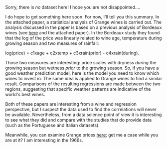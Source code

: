 Sorry, there is *no* dataset here! I hope you are not disappointed.... 

I do hope to get something here soon. For now, I'll tell you this summary. In the attached paper, a statistical analysis of Grange wines is carried out. The analysis discussed in the paper is based on a previous analysis of Bordeaux wines (see [here](http://www.liquidasset.com/orley.htm) and the attached paper). In the Bordeaux study they found that the log of the price was linearly related to wine age, temperature during growing season and two measures of rainfall: 

log(price) = c1xage + c2xtemp + c3xrain(prior) - c4xrain(during).

Those two measures are interesting: price scales with dryness _during_ the growing season but wetness _prior_ to the growing season. So, if you have a good weather prediction model, here is the model you need to know which wines to invest in. The same idea is applied to Grange wines to find a similar result. Comparisons of the resulting regressions are made between the two regions, suggesting that specific weather patterns are indicative of the world's best wines.

Both of these papers are interesting from a wine and regression perspective, but I suspect the data used to find the correlations will never be available. Nevertheless, from a data science point of view it is interesting to see what they did and compare with the studies that do provide data (such as the Portuguese and Italian datasets).

Meanwhile, you can examine Grange prices [here](https://www.wickman.net.au/Grange_Prices.aspx); get me a case while you are at it? I am interesting in the 1966s. 
